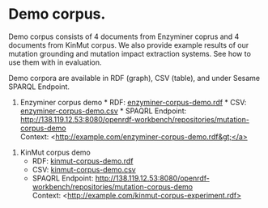 # Demo corpus. #
Demo corpus consists of 4 documents from Enzyminer coprus and 4 documents from KinMut corpus.
We also provide example results of our mutation grounding and mutation impact extraction systems. See how to use them with in evaluation.

Demo corpora are available in RDF (graph), CSV (table), and under Sesame SPARQL Endpoint.

  1. Enzyminer corpus demo
    * RDF: [enzyminer-corpus-demo.rdf](http://code.google.com/p/mutation-text-mining/downloads/detail?name=enzyminer-corpus-demo.rdf&can=2&q=)
    * CSV: [enzyminer-corpus-demo.csv](http://code.google.com/p/mutation-text-mining/downloads/detail?name=enzyminer-corpus-demo.csv&can=2&q=)
    * SPAQRL Endpoint: http://138.119.12.53:8080/openrdf-workbench/repositories/mutation-corpus-demo <br> Context: <<a href='http://example.com/enzyminer-corpus-demo.rdf>'>http://example.com/enzyminer-corpus-demo.rdf&gt;</a></li></ul></li></ul>

<ol><li>KinMut corpus demo<br>
<ul><li>RDF: <a href='http://code.google.com/p/mutation-text-mining/downloads/detail?name=kinmut-corpus-demo.rdf&can=2&q='>kinmut-corpus-demo.rdf </a>
</li><li>CSV: <a href='http://code.google.com/p/mutation-text-mining/downloads/detail?name=kinmut-corpus-demo.csv&can=2&q='>kinmut-corpus-demo.csv</a>
</li><li>SPAQRL Endpoint: <a href='http://138.119.12.53:8080/openrdf-workbench/repositories/mutation-corpus-demo'>http://138.119.12.53:8080/openrdf-workbench/repositories/mutation-corpus-demo</a> <br> Context: <<a href='http://example.com/kinmut-corpus-experiment.rdf>'>http://example.com/kinmut-corpus-experiment.rdf&gt;</a>